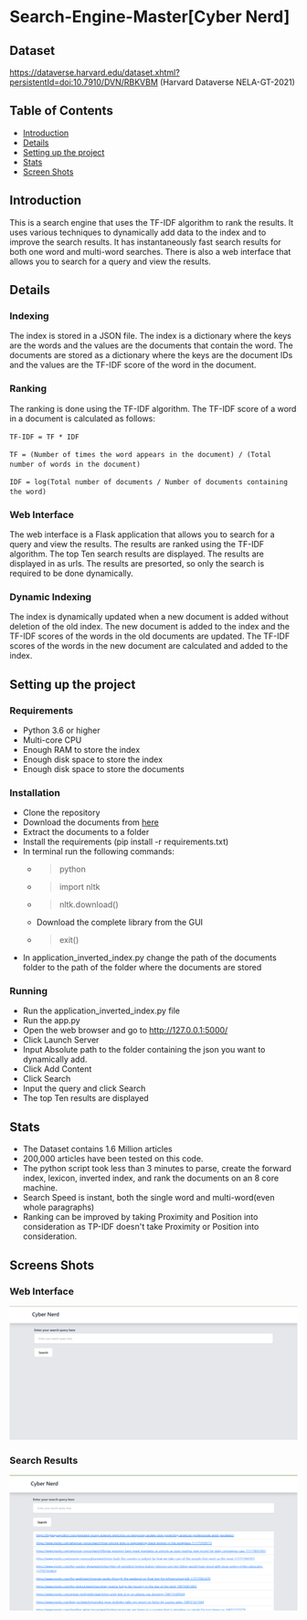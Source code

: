 # Search-Engine-Master[Cyber Nerd]


## Dataset
https://dataverse.harvard.edu/dataset.xhtml?persistentId=doi:10.7910/DVN/RBKVBM (Harvard Dataverse NELA-GT-2021)


## Table of Contents

- [Introduction](#introduction)
- [Details](#Details)
- [Setting up the project](#Setting-up-the-project)
- [Stats](#stats)
- [Screen Shots](#screens-shots)


## Introduction

This is a search engine that uses the TF-IDF algorithm to rank the results. It uses various techniques to dynamically add data to the index and to improve the search results. It has instantaneously fast search results for both one word and multi-word searches.
There is also a web interface that allows you to search for a query and view the results.

## Details

### Indexing

The index is stored in a JSON file. The index is a dictionary where the keys are the words and the values are the documents that contain the word. The documents are stored as a dictionary where the keys are the document IDs and the values are the TF-IDF score of the word in the document.

### Ranking

The ranking is done using the TF-IDF algorithm. The TF-IDF score of a word in a document is calculated as follows:

`TF-IDF = TF * IDF`

`TF = (Number of times the word appears in the document) / (Total number of words in the document)`

`IDF = log(Total number of documents / Number of documents containing the word)`

### Web Interface

The web interface is a Flask application that allows you to search for a query and view the results. The results are ranked using the TF-IDF algorithm. The top Ten search results are displayed. The results are displayed in as urls. The results are presorted, so only the search is required to be done dynamically.

### Dynamic Indexing

The index is dynamically updated when a new document is added without deletion of the old index. The new document is added to the index and the TF-IDF scores of the words in the old documents are updated. The TF-IDF scores of the words in the new document are calculated and added to the index.

## Setting up the project

### Requirements

- Python 3.6 or higher
- Multi-core CPU
- Enough RAM to store the index
- Enough disk space to store the index
- Enough disk space to store the documents

### Installation

- Clone the repository
- Download the documents from [here](https://dataverse.harvard.edu/api/access/datafile/6078140)
- Extract the documents to a folder
- Install the requirements (pip install -r requirements.txt)
- In terminal run the following commands:
    - >python
    - >import nltk
    - >nltk.download()
    - Download the complete library from the GUI
    - >exit()
- In application_inverted_index.py change the path of the documents folder to the path of the folder where the documents are stored
### Running
- Run the application_inverted_index.py file
- Run the app.py
- Open the web browser and go to http://127.0.0.1:5000/
- Click Launch Server
- Input Absolute path to the folder containing the json you want to dynamically add.
- Click Add Content
- Click Search
- Input the query and click Search
- The top Ten results are displayed


## Stats

- The Dataset contains 1.6 Million articles
- 200,000 articles have been tested on this code.
- The python script took less than 3 minutes to parse, create the forward index, lexicon, inverted index, and rank the documents on an 8 core machine.
- Search Speed is instant, both the single word and multi-word(even whole paragraphs)
- Ranking can be improved by taking Proximity and Position into consideration as TP-IDF doesn't take Proximity or Position into consideration.



## Screens Shots
### Web Interface
![img.png](img.png)
### Search Results
![img_1.png](img_1.png)



